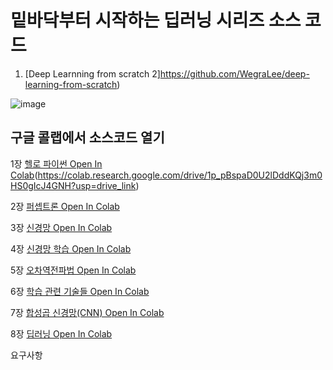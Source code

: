 # 밑바닥부터 시작하는 딥러닝 시리즈 소스 코드 
1. [Deep Learnning from scratch 2]https://github.com/WegraLee/deep-learning-from-scratch)  

![image](https://github.com/user-attachments/assets/42bb3c2e-d9d5-4b4d-80fa-8799f769a496)

## 구글 콜랩에서 소스코드 열기
1장 [헬로 파이썬	Open In Colab]()(https://colab.research.google.com/drive/1p_pBspaD0U2lDddKQj3m0HS0gIcJ4GNH?usp=drive_link)

2장 [퍼셉트론	Open In Colab](https://colab.research.google.com/drive/1AUKNoYENHXAsnA6lQikOAm_Hx6Tc2zTk?usp=drive_link)

3장 [신경망	Open In Colab](https://colab.research.google.com/drive/1k-R8IvCp2rdMdYMuZ84HcoM0lCzxCfPP?usp=drive_link)

4장 [신경망 학습	Open In Colab](https://colab.research.google.com/drive/1yftb83a6nGRuxNUOwnBjPMAV1h7BM8w8?usp=drive_link)

5장 [오차역전파법	Open In Colab](https://colab.research.google.com/drive/1ocP0omkB2QY9yg1KOqgFtq9R8ApY-7RV?usp=drive_link)

6장 [학습 관련 기술들	Open In Colab](https://colab.research.google.com/drive/1cj88ux7BKceGK3vt-VB5dHu8oBPq2FDQ?usp=drive_link)

7장 [합성곱 신경망(CNN)	Open In Colab](https://colab.research.google.com/drive/1SQyMbVbqNvmODy4_CIFlcFfgUH9R2oIt?usp=drive_link)

8장 [딥러닝	Open In Colab](https://colab.research.google.com/drive/1GXNAB0hnlbBGtsmS0BnSmTavQLAYyz7d?usp=drive_link)

요구사항
